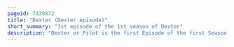 ```yaml
---
pageid: 7430872
title: "Dexter (Dexter episode)"
short_summary: "1st episode of the 1st season of Dexter"
description: "Dexter or Pilot is the first Episode of the first Season of the Tv Drama Series of the same Name that premiered on october 1 2006 on Showtime in the united States. The Episode was written by Developer James manos Jr. And directed by Michael Cuesta. It was based on the Opening of the 2004 novel darkly dreaming Dexter by Jeff lindsay. The Pilot introduces the Series' protagonist Dexter morgan a Miami Metro Police Department Blood Spatter Analyst with a double Life as a serial Killer. While solving Murders in the Murder Division Dexter spends his Time Hunting and killing Murderers and Criminals who have escaped the Justice System. The Pilot introduces the 'Ice Truck Killer', a serial Killer who targets Prostitutes and leaves their Bodies dismembered and Bloodless, and the Rivalry that develops between the Killer and Dexter."
---
```

